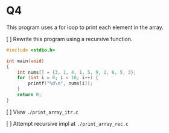 Q4
=======================================

This program uses a for loop to print each element in the array.

[ ] Rewrite this program using a recursive function.

```c
#include <stdio.h>

int main(void)
{
    int nums[] = {3, 1, 4, 1, 5, 9, 2, 6, 5, 3};
    for (int i = 0; i < 10; i++) {
        printf("%d\n", nums[i]);
    }
    return 0;
}
```

[ ] View `./print_array_itr.c`

[ ] Attempt recursive impl at `./print_array_rec.c`